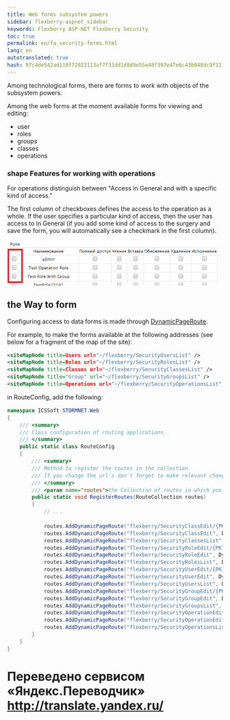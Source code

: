 ```yaml
--- 
title: Web forms subsystem powers 
sidebar: flexberry-aspnet_sidebar 
keywords: Flexberry ASP-NET Flexberry Security 
toc: true 
permalink: en/fa_security-forms.html 
lang: en 
autotranslated: true 
hash: 97c4de542ad110f72923113af7f31dd1d8d9e55e48f397e47e6c43b048dc9f11 
--- 
```


Among technological forms, there are forms to work with objects of the subsystem powers. 

Among the web forms at the moment available forms for viewing and editing: 
* user 
* roles 
* groups 
* classes 
* operations 

### shape Features for working with operations 

For operations distinguish between "Access in General and with a specific kind of access." 

The first column of checkboxes defines the access to the operation as a whole. If the user specifies a particular kind of access, then the user has access to in General (if you add some kind of access to the surgery and save the form, you will automatically see a checkmark in the first column). 

![](/images/pages/products/flexberry-aspnet/security/operation-form.png) 

## the Way to form 

Configuring access to data forms is made through [DynamicPageRoute](fa_routing.html). 

For example, to make the forms available at the following addresses (see below for a fragment of the map of the site): 

```xml
<siteMapNode title=Users url="~/flexberry/SecurityUsersList" />
<siteMapNode title=Roles url="~/flexberry/SecurityRolesList" />
<siteMapNode title=Classes url="~/flexberry/SecurityClassesList" />
<siteMapNode title="Group" url="~/flexberry/SecurityGroupsList" />
<siteMapNode title=Operations url="~/flexberry/SecurityOperationsList" />
``` 

in RouteConfig, add the following: 

```csharp
namespace ICSSoft.STORMNET.Web
{
    /// <summary> 
    /// Class configuration of routing applications. 
    /// </summary> 
    public static class RouteConfig
    {
        /// <summary> 
        /// Method to register the routes in the collection. 
        /// If you change the url's don't forget to make relevant changes in SiteMap. 
        /// </summary> 
        /// <param name="routes">the Collection of routes in which you want to add new elements.</param> 
        public static void RegisterRoutes(RouteCollection routes)
        {
			// ... 
			
            routes.AddDynamicPageRoute("flexberry/SecurityClassEdit/{PK}", DynamicPageIdentifier.SecurityClassEdit);
            routes.AddDynamicPageRoute("flexberry/SecurityClassEdit", DynamicPageIdentifier.SecurityClassNew);
            routes.AddDynamicPageRoute("flexberry/SecurityClassesList", DynamicPageIdentifier.SecurityClassesList);
            routes.AddDynamicPageRoute("flexberry/SecurityRoleEdit/{PK}", DynamicPageIdentifier.SecurityRoleEdit);
            routes.AddDynamicPageRoute("flexberry/SecurityRoleEdit", DynamicPageIdentifier.SecurityRoleNew);
            routes.AddDynamicPageRoute("flexberry/SecurityRolesList", DynamicPageIdentifier.SecurityRolesList);
            routes.AddDynamicPageRoute("flexberry/SecurityUserEdit/{PK}", DynamicPageIdentifier.SecurityUserEdit);
            routes.AddDynamicPageRoute("flexberry/SecurityUserEdit", DynamicPageIdentifier.SecurityUserNew);
            routes.AddDynamicPageRoute("flexberry/SecurityUsersList", DynamicPageIdentifier.SecurityUsersList);
            routes.AddDynamicPageRoute("flexberry/SecurityGroupEdit/{PK}", DynamicPageIdentifier.SecurityGroupEdit);
            routes.AddDynamicPageRoute("flexberry/SecurityGroupEdit", DynamicPageIdentifier.SecurityGroupNew);
            routes.AddDynamicPageRoute("flexberry/SecurityGroupsList", DynamicPageIdentifier.SecurityGroupsList);
            routes.AddDynamicPageRoute("flexberry/SecurityOperationEdit/{PK}", DynamicPageIdentifier.SecurityOperationEdit);
            routes.AddDynamicPageRoute("flexberry/SecurityOperationEdit", DynamicPageIdentifier.SecurityOperationNew);
            routes.AddDynamicPageRoute("flexberry/SecurityOperationsList", DynamicPageIdentifier.SecurityOperationsList);
        }
    }
}
``` 



 # Переведено сервисом «Яндекс.Переводчик» http://translate.yandex.ru/